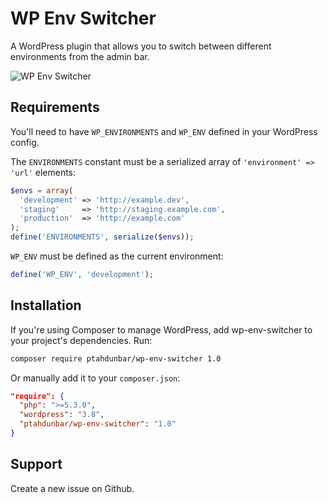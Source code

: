 # WP Env Switcher

A WordPress plugin that allows you to switch between different environments from the admin bar.

![WP Env Switcher](http://roots.io/media/wordpress-stage-switcher.png)

## Requirements

You'll need to have `WP_ENVIRONMENTS` and `WP_ENV` defined in your WordPress config.

The `ENVIRONMENTS` constant must be a serialized array of `'environment' => 'url'` elements:

```php
$envs = array(
  'development' => 'http://example.dev',
  'staging'     => 'http://staging.example.com',
  'production'  => 'http://example.com'
);
define('ENVIRONMENTS', serialize($envs));
```

`WP_ENV` must be defined as the current environment:

```php
define('WP_ENV', 'development');
```

## Installation

If you're using Composer to manage WordPress, add wp-env-switcher to your project's dependencies. Run:

```sh
composer require ptahdunbar/wp-env-switcher 1.0
```

Or manually add it to your `composer.json`:

```json
"require": {
  "php": ">=5.3.0",
  "wordpress": "3.8",
  "ptahdunbar/wp-env-switcher": "1.0"
}
```

## Support

Create a new issue on Github.